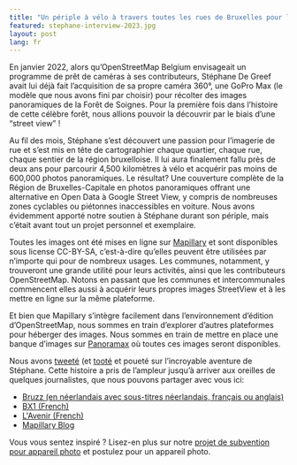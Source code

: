 ```yaml
---
title: "Un périple à vélo à travers toutes les rues de Bruxelles pour les photographier en 360°"
featured: stephane-interview-2023.jpg
layout: post
lang: fr
---
```


En janvier 2022, alors qu’OpenStreetMap Belgium envisageait un programme de prêt de caméras à ses contributeurs, Stéphane De Greef avait lui déjà fait l’acquisition de sa propre caméra 360°, une GoPro Max (le modèle que nous avons fini par choisir) pour récolter des images panoramiques de la Forêt de Soignes. Pour la première fois dans l’histoire de cette célèbre forêt, nous allions pouvoir la découvrir par le biais d’une “street view” !

Au fil des mois, Stéphane s’est découvert une passion pour l’imagerie de rue et s’est mis en tête de cartographier chaque quartier, chaque rue, chaque sentier de la région bruxelloise. Il lui aura finalement fallu près de deux ans pour parcourir 4,500 kilomètres à vélo et acquérir pas moins de 600,000 photos panoramiques. Le résultat? Une couverture complète de la Région de Bruxelles-Capitale en photos panoramiques offrant une alternative en Open Data à Google Street View, y compris de nombreuses zones cyclables ou piétonnes inaccessibles en voiture. Nous avons évidemment apporté notre soutien à Stéphane durant son périple, mais c’était avant tout un projet personnel et exemplaire.

Toutes les images ont été mises en ligne sur [Mapillary](https://www.mapillary.com/app/user/Stefdegreef?lat=50.8&lng=4.5&z=10) et sont disponibles sous license CC-BY-SA, c’est-à-dire qu’elles peuvent être utilisées par n’importe qui pour de nombreux usages. Les communes, notamment, y trouveront une grande utilité pour leurs activités, ainsi que les contributeurs OpenStreetMap. Notons en passant que les communes et intercommunales commencent elles aussi à acquérir leurs propres images StreetView et à les mettre en ligne sur la même plateforme. 

Et bien que Mapillary s’intègre facilement dans l’environnement d’édition d’OpenStreetMap, nous sommes en train d’explorer d’autres plateformes pour héberger des images. Nous sommes en train de mettre en place une banque d’images sur [Panoramax](https://panoramax.fr/) où toutes ces images seront disponibles.

Nous avons [tweeté](https://twitter.com/osm_be/status/1680584420648968192) (et [tooté](https://en.osm.town/@osm_be/110724230718520196) et poueté sur l’incroyable aventure de Stéphane. Cette histoire a pris de l’ampleur jusqu’à arriver aux oreilles de quelques journalistes, que nous pouvons partager avec vous ici: 
* [Bruzz (en néerlandais avec sous-titres néerlandais, français ou anglais)](https://www.bruzz.be/videoreeks/woensdag-19-juli-2023/video-stephane-de-greef-brengt-al-fietsend-alle-straten-van)
* [BX1 (French)](https://bx1.be/categories/culture/un-google-street-view-pour-les-cyclistes/)
* [L'Avenir (French)](https://www.lavenir.net/regions/bruxelles/2023/07/27/le-projet-dingue-de-stephane-de-greef-il-pedale-dans-toutes-les-rues-de-bruxelles-pour-creer-lalternative-cycliste-a-google-street-view-QHSBZDBPVRB23FDB5C4NINYPPU/)
* [Mapillary Blog](https://blog.mapillary.com/update/2023/07/28/Mapping-Brussels-By-Bike.html)

Vous vous sentez inspiré ? Lisez-en plus sur notre [projet de subvention pour appareil photo](https://openstreetmap.be/fr/projects/streetlevelimagery.html) et postulez pour un appareil photo.